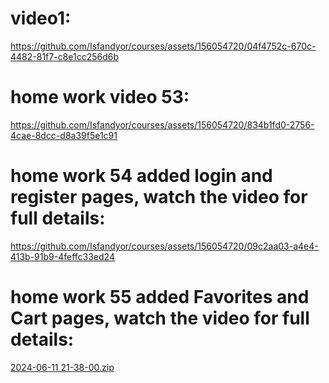 # video1: 

https://github.com/Isfandyor/courses/assets/156054720/04f4752c-670c-4482-81f7-c8e1cc256d6b





# home work video 53:  

https://github.com/Isfandyor/courses/assets/156054720/834b1fd0-2756-4cae-8dcc-d8a39f5e1c91





# home work 54 added login and register pages, watch the video for full details: 

https://github.com/Isfandyor/courses/assets/156054720/09c2aa03-a4e4-413b-91b9-4feffc33ed24



# home work 55 added Favorites and Cart pages, watch the video for full details:

[2024-06-11 21-38-00.zip](https://github.com/user-attachments/files/15792347/2024-06-11.21-38-00.zip)

